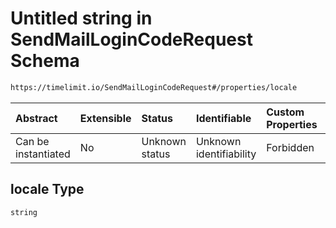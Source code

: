 # Untitled string in SendMailLoginCodeRequest Schema

```txt
https://timelimit.io/SendMailLoginCodeRequest#/properties/locale
```



| Abstract            | Extensible | Status         | Identifiable            | Custom Properties | Additional Properties | Access Restrictions | Defined In                                                                                            |
| :------------------ | :--------- | :------------- | :---------------------- | :---------------- | :-------------------- | :------------------ | :---------------------------------------------------------------------------------------------------- |
| Can be instantiated | No         | Unknown status | Unknown identifiability | Forbidden         | Allowed               | none                | [SendMailLoginCodeRequest.schema.json\*](SendMailLoginCodeRequest.schema.json "open original schema") |

## locale Type

`string`
